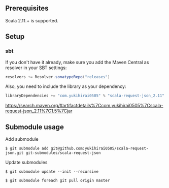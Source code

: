 ## Prerequisites

Scala 2.11.+ is supported.

## Setup

### sbt

If you don't have it already, make sure you add the Maven Central as resolver in your SBT settings:

```scala
resolvers += Resolver.sonatypeRepo("releases")
```

Also, you need to include the library as your dependency:

```scala
libraryDependencies += "com.yukihirai0505" % "scala-request-json_2.11" % "1.5"
```

https://search.maven.org/#artifactdetails%7Ccom.yukihirai0505%7Cscala-request-json_2.11%7C1.5%7Cjar

## Submodule usage

Add submodule

```
$ git submodule add git@github.com:yukihirai0505/scala-request-json.git git-submodules/scala-request-json
```

Update submodules

```
$ git submodule update --init --recursive
```

```
$ git submodule foreach git pull origin master
```
